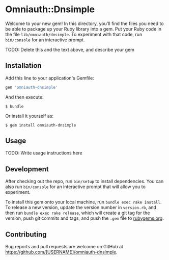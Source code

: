 # Omniauth::Dnsimple

Welcome to your new gem! In this directory, you'll find the files you need to be able to package up your Ruby library into a gem. Put your Ruby code in the file `lib/omniauth/dnsimple`. To experiment with that code, run `bin/console` for an interactive prompt.

TODO: Delete this and the text above, and describe your gem

## Installation

Add this line to your application's Gemfile:

```ruby
gem 'omniauth-dnsimple'
```

And then execute:

    $ bundle

Or install it yourself as:

    $ gem install omniauth-dnsimple

## Usage

TODO: Write usage instructions here

## Development

After checking out the repo, run `bin/setup` to install dependencies. You can also run `bin/console` for an interactive prompt that will allow you to experiment.

To install this gem onto your local machine, run `bundle exec rake install`. To release a new version, update the version number in `version.rb`, and then run `bundle exec rake release`, which will create a git tag for the version, push git commits and tags, and push the `.gem` file to [rubygems.org](https://rubygems.org).

## Contributing

Bug reports and pull requests are welcome on GitHub at https://github.com/[USERNAME]/omniauth-dnsimple.

